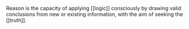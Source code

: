 Reason is the capacity of applying [[logic]] consciously by drawing valid conclusions from new or existing information, with the aim of seeking the [[truth]].